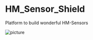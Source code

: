 # HM_Sensor_Shield
Platform to build wonderful HM-Sensors


 ![picture](https://raw.githubusercontent.com/MueThoS76/HM_Core/master/HM_Sensor_Shield_Front.png)
